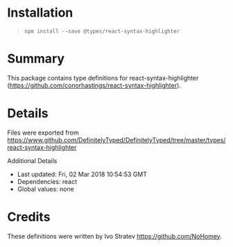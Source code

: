 # Installation
> `npm install --save @types/react-syntax-highlighter`

# Summary
This package contains type definitions for react-syntax-highlighter (https://github.com/conorhastings/react-syntax-highlighter).

# Details
Files were exported from https://www.github.com/DefinitelyTyped/DefinitelyTyped/tree/master/types/react-syntax-highlighter

Additional Details
 * Last updated: Fri, 02 Mar 2018 10:54:53 GMT
 * Dependencies: react
 * Global values: none

# Credits
These definitions were written by Ivo Stratev <https://github.com/NoHomey>.
